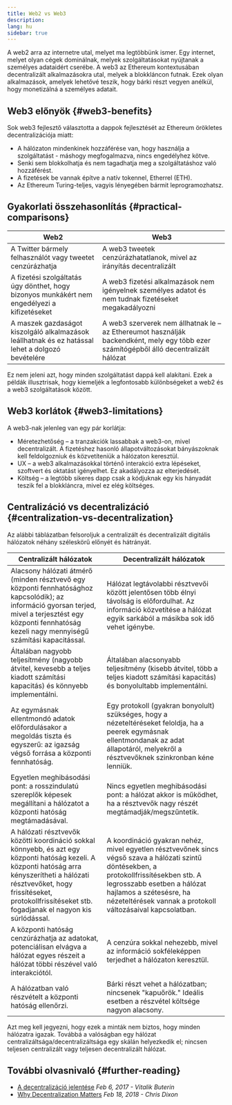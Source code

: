 ```yaml
---
title: Web2 vs Web3
description:
lang: hu
sidebar: true
---
```


A web2 arra az internetre utal, melyet ma legtöbbünk ismer. Egy internet, melyet olyan cégek dominálnak, melyek szolgáltatásokat nyújtanak a személyes adataidért cserébe. A web3 az Ethereum kontextusában decentralizált alkalmazásokra utal, melyek a blokkláncon futnak. Ezek olyan alkalmazások, amelyek lehetővé teszik, hogy bárki részt vegyen anélkül, hogy monetizálná a személyes adatait.

## Web3 előnyök {#web3-benefits}

Sok web3 fejlesztő választotta a dappok fejlesztését az Ethereum örökletes decentralizációja miatt:

- A hálózaton mindenkinek hozzáférése van, hogy használja a szolgáltatást - máshogy megfogalmazva, nincs engedélyhez kötve.
- Senki sem blokkolhatja és nem tagadhatja meg a szolgáltatáshoz való hozzáférést.
- A fizetések be vannak építve a natív tokennel, Etherrel (ETH).
- Az Ethereum Turing-teljes, vagyis lényegében bármit leprogramozhatsz.

## Gyakorlati összehasonlítás {#practical-comparisons}

| Web2                                                                                              | Web3                                                                                                                                   |
| ------------------------------------------------------------------------------------------------- | -------------------------------------------------------------------------------------------------------------------------------------- |
| A Twitter bármely felhasználót vagy tweetet cenzúrázhatja                                         | A web3 tweetek cenzúrázhatatlanok, mivel az irányítás decentralizált                                                                   |
| A fizetési szolgáltatás úgy dönthet, hogy bizonyos munkákért nem engedélyezi a kifizetéseket      | A web3 fizetési alkalmazások nem igényelnek személyes adatot és nem tudnak fizetéseket megakadályozni                                  |
| A maszek gazdaságot kiszolgáló alkalmazások leállhatnak és ez hatással lehet a dolgozó bevételére | A web3 szerverek nem állhatnak le – az Ethereumot használják backendként, mely egy több ezer számítógépből álló decentralizált hálózat |

Ez nem jeleni azt, hogy minden szolgáltatást dappá kell alakítani. Ezek a példák illusztrisak, hogy kiemeljék a legfontosabb különbségeket a web2 és a web3 szolgáltatások között.

## Web3 korlátok {#web3-limitations}

A web3-nak jelenleg van egy pár korlátja:

- Méretezhetőség – a tranzakciók lassabbak a web3-on, mivel decentralizált. A fizetéshez hasonló állapotváltozásokat bányászoknak kell feldolgozniuk és közvetíteniük a hálózaton keresztül.
- UX – a web3 alkalmazásokkal történő interakció extra lépéseket, szoftvert és oktatást igényelhet. Ez akadályozza az elterjedését.
- Költség – a legtöbb sikeres dapp csak a kódjuknak egy kis hányadát teszik fel a blokkláncra, mivel ez elég költséges.

## Centralizáció vs decentralizáció {#centralization-vs-decentralization}

<!--Content below provided by Brian Gu-->

Az alábbi táblázatban felsoroljuk a centralizált és decentralizált digitális hálózatok néhány széleskörű előnyét és hátrányát.

| Centralizált hálózatok                                                                                                                                                                                                                               | Decentralizált hálózatok                                                                                                                                                                                                                                         |
| ---------------------------------------------------------------------------------------------------------------------------------------------------------------------------------------------------------------------------------------------------- | ---------------------------------------------------------------------------------------------------------------------------------------------------------------------------------------------------------------------------------------------------------------- |
| Alacsony hálózati átmérő (minden résztvevő egy központi fennhatósághoz kapcsolódik); az információ gyorsan terjed, mivel a terjesztést egy központi fennhatóság kezeli nagy mennyiségű számítási kapacitással.                                       | Hálózat legtávolabbi résztvevői között jelentősen több élnyi távolság is előfordulhat. Az információ közvetítése a hálózat egyik sarkából a másikba sok idő vehet igénybe.                                                                                       |
| Általában nagyobb teljesítmény (nagyobb átvitel, kevesebb a teljes kiadott számítási kapacitás) és könnyebb implementálni.                                                                                                                           | Általában alacsonyabb teljesítmény (kisebb átvitel, több a teljes kiadott számítási kapacitás) és bonyolultabb implementálni.                                                                                                                                    |
| Az egymásnak ellentmondó adatok előfordulásakor a megoldás tiszta és egyszerű: az igazság végső forrása a központi fennhatóság.                                                                                                                      | Egy protokoll (gyakran bonyolult) szükséges, hogy a nézeteltéréseket feloldja, ha a peerek egymásnak ellentmondanak az adat állapotáról, melyekről a résztvevőknek szinkronban kéne lenniük.                                                                     |
| Egyetlen meghibásodási pont: a rosszindulatú szereplők képesek megállítani a hálózatot a központi hatóság megtámadásával.                                                                                                                            | Nincs egyetlen meghibásodási pont: a hálózat akkor is működhet, ha a résztvevők nagy részét megtámadják/megszűntetik.                                                                                                                                            |
| A hálózati résztvevők közötti koordináció sokkal könnyebb, és azt egy központi hatóság kezeli. A központi hatóság arra kényszerítheti a hálózati résztvevőket, hogy frissítéseket, protokollfrissítéseket stb. fogadjanak el nagyon kis súrlódással. | A koordináció gyakran nehéz, mivel egyetlen résztvevőnek sincs végső szava a hálózati szintű döntésekben, a protokollfrissítésekben stb. A legrosszabb esetben a hálózat hajlamos a szétesésre, ha nézeteltérések vannak a protokoll változásaival kapcsolatban. |
| A központi hatóság cenzúrázhatja az adatokat, potenciálisan elvágva a hálózat egyes részeit a hálózat többi részével való interakciótól.                                                                                                             | A cenzúra sokkal nehezebb, mivel az információ sokféleképpen terjedhet a hálózaton keresztül.                                                                                                                                                                    |
| A hálózatban való részvételt a központi hatóság ellenőrzi.                                                                                                                                                                                           | Bárki részt vehet a hálózatban; nincsenek "kapuőrök." Ideális esetben a részvétel költsége nagyon alacsony.                                                                                                                                                      |

Azt meg kell jegyezni, hogy ezek a minták nem biztos, hogy minden hálózatra igazak. Továbbá a valóságban egy hálózat centralizáltsága/decentralizáltsága egy skálán helyezkedik el; nincsen teljesen centralizált vagy teljesen decentralizált hálózat.

## További olvasnivaló {#further-reading}

- [A decentralizáció jelentése](https://medium.com/@VitalikButerin/the-meaning-of-decentralization-a0c92b76a274) _Feb 6, 2017 - Vitalik Buterin_
- [Why Decentralization Matters](https://medium.com/s/story/why-decentralization-matters-5e3f79f7638e) _Feb 18, 2018 - Chris Dixon_
